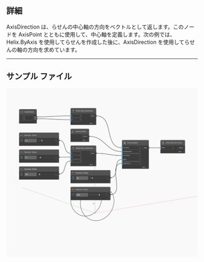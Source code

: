 ## 詳細
AxisDirection は、らせんの中心軸の方向をベクトルとして返します。このノードを AxisPoint とともに使用して、中心軸を定義します。次の例では、Helix.ByAxis を使用してらせんを作成した後に、AxisDirection を使用してらせんの軸の方向を求めています。
___
## サンプル ファイル

![AxisDirection](./Autodesk.DesignScript.Geometry.Helix.AxisDirection_img.jpg)

